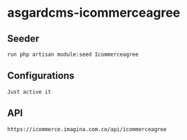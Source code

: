 # asgardcms-icommerceagree

## Seeder

    run php artisan module:seed Icommerceagree

## Configurations

    Just active it

## API

    https://icommerce.imagina.com.co/api/icommerceagree
    
    